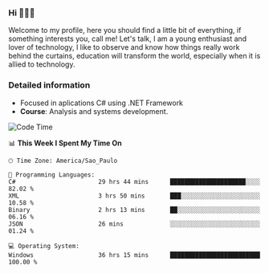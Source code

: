 


### Hi 🙋🏽‍♂️

Welcome to my profile, here you should find a little bit of everything, if something interests you, call me! Let's talk,
I am a young enthusiast and lover of technology, I like to observe and know how things really work behind the curtains, 
education will transform the world, especially when it is allied to technology.

### Detailed information
* Focused in aplications C# using .NET Framework
* **Course**: Analysis and systems development.

<!--START_SECTION:waka-->
![Code Time](http://img.shields.io/badge/Code%20Time-750%20hrs%2056%20mins-blue)

📊 **This Week I Spent My Time On** 

```text
🕑︎ Time Zone: America/Sao_Paulo

💬 Programming Languages: 
C#                       29 hrs 44 mins      █████████████████████░░░░   82.02 % 
XML                      3 hrs 50 mins       ███░░░░░░░░░░░░░░░░░░░░░░   10.58 % 
Binary                   2 hrs 13 mins       ██░░░░░░░░░░░░░░░░░░░░░░░   06.16 % 
JSON                     26 mins             ░░░░░░░░░░░░░░░░░░░░░░░░░   01.24 % 

💻 Operating System: 
Windows                  36 hrs 15 mins      █████████████████████████   100.00 % 
```


<!--END_SECTION:waka-->


